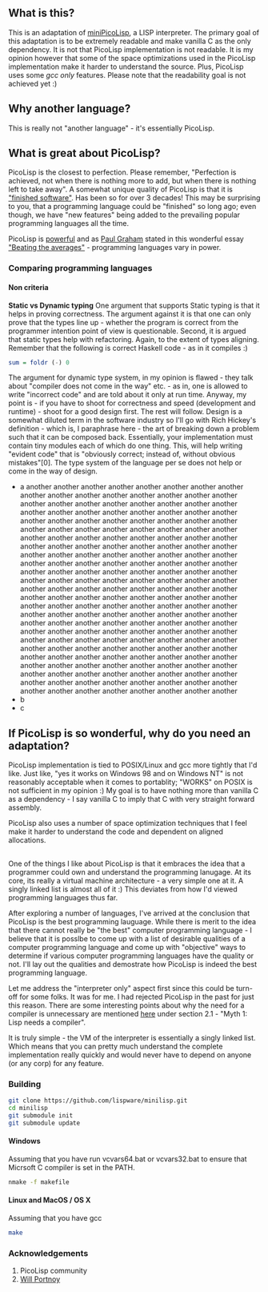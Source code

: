 ## What is this?

This is an adaptation of [miniPicoLisp](https://picolisp.com/wiki/?embedded), a LISP interpreter. The primary goal of this adaptation is to be extremely readable and make vanilla C as the only dependency. It is not that PicoLisp implementation is not readable. It is my opinion however that some of the space optimizations used in the PicoLisp implementation make it harder to understand the source. Plus, PicoLisp uses some _gcc only_ features. Please note that the readability goal is not achieved yet :)

## Why another language?

This is really not "another language" - it's essentially PicoLisp. 

## What is great about PicoLisp?

PicoLisp is the closest to perfection. Please remember, "Perfection is achieved, not when there is nothing more to add, but when there is nothing left to take away". A somewhat unique quality of PicoLisp is that it is ["finished software"](http://www.beneroth.ch/pil/picolisp-is-finished.html). Has been so for over 3 decades! This may be surprising to you, that a programming language could be "finished" so long ago; even though, we have "new features" being added to the prevailing popular programming languages all the time. 

PicoLisp is [powerful](https://picolisp.com/wiki/?pros-and-cons) and as [Paul Graham](https://twitter.com/paulg) stated in this wonderful essay ["Beating the averages"](http://www.paulgraham.com/avg.html) - programming languages vary in power.

### Comparing programming languages

#### Non criteria

**Static vs Dynamic typing**
One argument that supports Static typing is that it helps in proving correctness. The argument against it is that one can only prove that the types line up - whether the program is correct from the programmer intention point of view is questionable. Second, it is argued that static types help with refactoring. Again, to the extent of types aligning. Remember that the following is correct Haskell code - as in it compiles :)
```haskell
sum = foldr (-) 0
```
The argument for dynamic type system, in my opinion is flawed - they talk about "compiler does not come in the way" etc. - as in, one is allowed to write "incorrect code" and are told about it only at run time.
Anyway, my point is - if you have to shoot for correctness and speed (development and runtime) - shoot for a good design first. The rest will follow. 
Design is a somewhat diluted term in the software industry so I'll go with Rich Hickey's definition - which is, I paraphrase here - the art of breaking down a problem such that it can be composed back. Essentially, your implementation must contain tiny modules each of which do one thing. This, will help writing "evident code" that is "obviously correct; instead of, without obvious mistakes"[0]. The type system of the language per se does not help or come in the way of design.
* a another  another  another  another  another  another  another  another  another  another  another  another  another  another  another  another  another  another  another  another  another  another  another  another  another  another  another  another  another  another  another  another  another  another  another  another  another  another  another  another  another  another  another  another  another  another  another  another  another  another  another  another  another  another  another  another  another  another  another  another  another  another  another  another  another  another  another  another  another  another  another  another  another  another  another  another  another  another  another  another  another  another  another  another  another  another  another  another  another  another  another  another  another  another  another  another  another  another  another  another  another  another  another  another  another  another  another  another  another  another  another  another  another  another  another  another  another  another  another  another  another  another  another  another  another  another  another  another  another  another  another  another  another  another  another  another  another  another  another  another  another  another  another  another  another  another  another  another  another  another  another  another  another  another  another  another  another  another  another  another  another  another  another  another  another  another  another  another  another  another  another  another  another  another  another  another  another  another  another  another  another  another  another  another  another  another  another  another  another  another  another  another  another  another  another  another  another  another  another  another 
* b
* c

## If PicoLisp is so wonderful, why do you need an adaptation?

PicoLisp implementation is tied to POSIX/Linux and gcc more tightly that I'd like. Just like, "yes it works on Windows 98 and on Windows NT" is not reasonably acceptable when it comes to portablity; "WORKS" on POSIX is not sufficient in my opinion :) My goal is to have nothing more than vanilla C as a dependency - I say vanilla C to imply that C with very straight forward assembly.

PicoLisp also uses a number of space optimization techniques that I feel make it harder to understand the code and dependent on aligned allocations.






## 

One of the things I like about PicoLisp is that it embraces the idea that a programmer could own and understand the programming lanugage. At its core, its really a virtual machine architecture - a very simple one at it. A singly linked list is almost all of it :) This deviates from how I'd viewed programming languages thus far.

After exploring a number of languages, I've arrived at the conclusion that PicoLisp is the best programming lauguage. While there is merit to the idea that there cannot really be "the best" computer programming language - I believe that it is posslbe to come up with a list of desirable qualities of a computer programming language and come up with "objective" ways to determine if various computer programming languages have the quality or not. I'll lay out the qualities and demostrate how PicoLisp is indeed the best programming language.




Let me address the "interpreter only" aspect first since this could be turn-off for some folks. It was for me. I had rejected PicoLisp in the past for just this reason. There are some interesting points about why the need for a compiler is unnecessary are mentioned [here](http://software-lab.de/radical.pdf) under section 2.1 - "Myth 1: Lisp needs a compiler".

It is truly simple - the VM of the interpreter is essentially a singly linked list. Which means that you can pretty much understand the complete implementation really quickly and would never have to depend on anyone (or any corp) for any feature.

### Building

```bash
git clone https://github.com/lispware/minilisp.git
cd minilisp
git submodule init
git submodule update
```

#### Windows

Assuming that you have run vcvars64.bat or vcvars32.bat to ensure that Micrsoft C compiler is set in the PATH.
```bash
nmake -f makefile
```

#### Linux and MacOS / OS X

Assuming that you have gcc
```bash
make
```

### Acknowledgements

1. PicoLisp community
2. [Will Portnoy](https://github.com/willportnoy)
